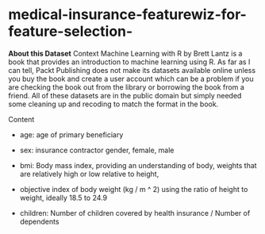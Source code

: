 # medical-insurance-featurewiz-for-feature-selection-
**About this Dataset**
Context
Machine Learning with R by Brett Lantz is a book that provides an introduction to machine learning using R. As far as I can tell, Packt Publishing does not make its datasets available online unless you buy the book and create a user account which can be a problem if you are checking the book out from the library or borrowing the book from a friend. All of these datasets are in the public domain but simply needed some cleaning up and recoding to match the format in the book.

Content

*  age: age of primary beneficiary

*  sex: insurance contractor gender, female, male

*  bmi: Body mass index, providing an understanding of body, weights that are relatively high or low relative to height,
*  objective index of body weight (kg / m ^ 2) using the ratio of height to weight, ideally 18.5 to 24.9

*  children: Number of children covered by health insurance / Number of dependents

